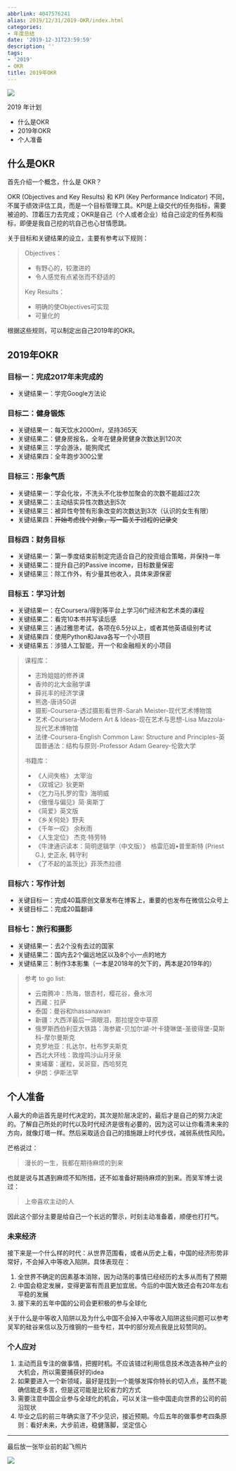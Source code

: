 ```yaml
---
abbrlink: 4047576241
alias: 2019/12/31/2019-OKR/index.html
categories:
- 年度总结
date: '2019-12-31T23:59:59'
description: ''
tags:
- '2019'
- OKR
title: 2019年OKR
---
```










![](https://flowsnow.oss-cn-shanghai.aliyuncs.com/image/summary/2019-okr/IMG_20170404_055028.jpg)

2019 年计划

- 什么是OKR
- 2019年OKR
- 个人准备

<!--more-->

## 什么是OKR

首先介绍一个概念，什么是 OKR？

OKR (Objectives and Key Results) 和 KPI (Key Performance Indicator) 不同，不属于绩效评估工具，而是一个目标管理工具。KPI是上级交代的任务指标，需要被迫的、顶着压力去完成；OKR是自己（个人或者企业）给自己设定的任务和指标，即便是我自己挖的坑自己也心甘情愿跳。

关于目标和关键结果的设立，主要有参考以下规则：

> Objectives：
>
> - 有野心的，较激进的
> - 令人感觉有点紧张而不舒适的
>
> Key Results：
>
> - 明确的使Objectives可实现
> - 可量化的

根据这些规则，可以制定出自己2019年的OKR。

## 2019年OKR

### 目标一：完成2017年未完成的

- 关键结果一：学完Google方法论

### 目标二：健身锻炼

- 关键结果一：每天饮水2000ml，坚持365天
- 关键结果二：健身房报名，全年在健身房健身次数达到120次
- 关键结果三：学会游泳，能狗爬式
- 关键结果四：全年跑步300公里

### 目标三：形象气质

- 关键结果一：学会化妆，不洗头不化妆参加聚会的次数不能超过2次
- 关键结果二：主动结实异性次数达到5次
- 关键结果三：被异性夸赞有形象改变的次数达到3次（认识的女生有限）
- 关键结果四：~~开始考虑找个对象，写一篇关于过程的记录文~~

### 目标四：财务目标

- 关键结果一：第一季度结束前制定完适合自己的投资组合策略，并保持一年
- 关键结果二：提升自己的Passive income，目标数量保密
- 关键结果三：除工作外，有少量其他收入，具体来源保密

### 目标五：学习计划

- 关键结果一：在Coursera/得到等平台上学习6门经济和艺术类的课程
- 关键结果二：看完10本书并写读后感
- 关键结果三：通过雅思考试，各项在6.5分以上，或者其他英语级别考试
- 关键结果四：使用Python和Java各写一个小项目
- 关键结果五：涉猎人工智能，开一个和金融相关的小项目

> 课程库：
>
> - 志玲姐姐的修养课
> - 香帅的北大金融学课
> - 薛兆丰的经济学课
> - 熊逸-唐诗50讲
> - 摄影-Coursera-透过摄影看世界-Sarah Meister-现代艺术博物馆
> - 艺术-Coursera-Modern Art & Ideas-现在艺术与思想-Lisa Mazzola-现代艺术博物馆
> - 法律-Coursera-English Common Law: Structure and Principles-英国普通法：结构与原则-Professor Adam Gearey-伦敦大学
>
> 书籍库：
>
> - 《人间失格》 太宰治
> - 《双城记》狄更斯
> - 《乞力马扎罗的雪》海明威
> - 《傲慢与偏见》简·奥斯丁
> - 《简爱》英文版
> - 《乡关何处》野夫
> - 《千年一叹》 余秋雨
> - 《人生定位》 杰克·特劳特
> - 《牛津通识读本：简明逻辑学（中文版）》 格雷厄姆•普里斯特 (Priest G.), 史正永, 韩守利
> - 《了不起的盖茨比》菲茨杰拉德

### 目标六：写作计划

- 关键目标一：完成40篇原创文章发布在博客上，重要的也发布在微信公众号上
- 关键目标二：完成20篇翻译

### 目标七：旅行和摄影

- 关键结果一：去2个没有去过的国家
- 关键结果二：国内去2个偏远地区以及8个小一点的地方
- 关键结果三：制作3本影集（一本是2018年的欠下的，两本是2019年的）

> 参考 to go list:
>
> - 云南腾冲：热海，银杏村，樱花谷，叠水河
> - 西藏：拉萨
> - 泰国：曼谷和thassanawan
> - 新疆：大西洋最后一滴眼泪，那拉提空中草原
> - 俄罗斯西伯利亚大铁路：海参崴-贝加尔湖-叶卡捷琳堡-圣彼得堡-莫斯科-摩尔曼斯克
> - 克罗地亚：扎达尔，杜布罗夫斯克
> - 西北大环线：敦煌鸣沙山月牙泉
> - 柬埔寨：暹粒，吴哥窟，西哈努克
> - 伊朗：伊斯法罕

## 个人准备

人最大的命运首先是时代决定的，其次是阶层决定的，最后才是自己的努力决定的。了解自己所处的时代以及时代经济是很有必要的，因为这可以让你看清未来的方向，就像灯塔一样。然后采取适合自己的措施跟上时代步伐，减弱系统性风险。

芒格说过：

> 漫长的一生，我都在期待麻烦的到来

也就是说与其遇到麻烦不知所措，还不如准备好期待麻烦的到来。而吴军博士说过：

> 上帝喜欢主动的人

因此这个部分主要是给自己一个长远的警示，时刻主动准备着，顺便也打打气。

### 未来经济

接下来是一个什么样的时代：从世界范围看，或者从历史上看，中国的经济形势非常好，不会掉入中等收入陷阱。具体表现在：

1. 全世界不确定的因素基本消除，因为动荡的事情已经经历的太多从而有了预期
2. 中国会稳定发展，变得更富有而且更加宜居。今后的中国大致还会有20年左右平稳的发展
3. 接下来的五年中国的公司会更积极的参与全球化

关于什么是中等收入陷阱以及为什么中国不会掉入中等收入陷阱这些问题可以参考吴军的硅谷来信以及万维钢的一些专栏，其中的部分观点我是比较赞同的。

### 个人应对

1. 主动而且专注的做事情，把握时机。不应该错过利用信息技术改造各种产业的大机会，所以需要捕获好的idea
2. 如果要进入一个新领域，最好是找到一个能够发挥你特长的切入点，虽然不能确信能走多言，但是这可能是比较省力的方式
3. 需要注意中国企业参与全球化的机会，可以关注一些中国走向世界的公司的前沿现状
4. 毕业之后的前三年确实涨了不少见识，接近预期。今后五年的做事参考四条原则：看好未来，大步前进，稳健落脚，坚定信心

---

最后放一张毕业前的起飞照片

![](https://flowsnow.oss-cn-shanghai.aliyuncs.com/image/summary/2019-okr/mmexport1490543085073.jpg)
